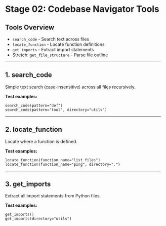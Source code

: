 # Stage 02: Codebase Navigator Tools

## Tools Overview

- `search_code` - Search text across files
- `locate_function` - Locate function definitions
- `get_imports` - Extract import statements
- Stretch: `get_file_structure` - Parse file outline

---

## 1. search_code

Simple text search (case-insensitive) across all files recursively.

**Test examples:**
```
search_code(pattern="def")
search_code(pattern="tool", directory="utils")
```

---

## 2. locate_function

Locate where a function is defined.

**Test examples:**
```
locate_function(function_name="list_files")
locate_function(function_name="ping", directory=".")
```

---

## 3. get_imports

Extract all import statements from Python files.

**Test examples:**
```
get_imports()
get_imports(directory="utils")
```